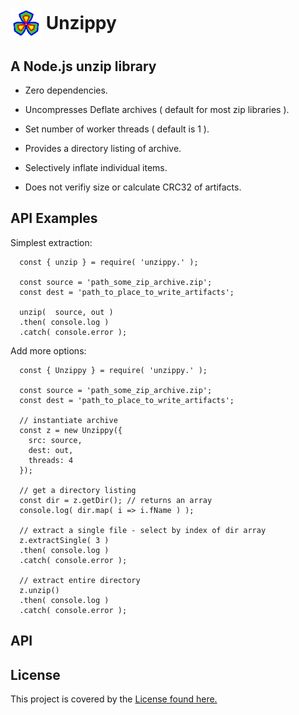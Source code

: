 <style>
  img {
    vertical-align: middle;
    width: 50px;
    height: 50px;
  }
</style>

# <img src="logo.png" alt="Logo" width="50px" height="50px" style="vertical-align:middle"/> Unzippy

## A Node.js unzip library

- Zero dependencies.

- Uncompresses Deflate archives ( default for most zip libraries ).

- Set number of worker threads ( default is 1 ).


- Provides a directory listing of archive.

- Selectively inflate individual items.

- Does not verifiy size or calculate CRC32 of artifacts.


## API Examples

Simplest extraction:
```
  const { unzip } = require( 'unzippy.' );

  const source = 'path_some_zip_archive.zip';
  const dest = 'path_to_place_to_write_artifacts';

  unzip(  source, out )
  .then( console.log )
  .catch( console.error );

```

Add more options:
```
  const { Unzippy } = require( 'unzippy.' );

  const source = 'path_some_zip_archive.zip';
  const dest = 'path_to_place_to_write_artifacts';

  // instantiate archive
  const z = new Unzippy({ 
    src: source, 
    dest: out,
    threads: 4
  });

  // get a directory listing
  const dir = z.getDir(); // returns an array
  console.log( dir.map( i => i.fName ) );

  // extract a single file - select by index of dir array
  z.extractSingle( 3 )
  .then( console.log )
  .catch( console.error );

  // extract entire directory
  z.unzip()
  .then( console.log )
  .catch( console.error );

```

## API




## License

This project is covered by the [License found here.](/License)




